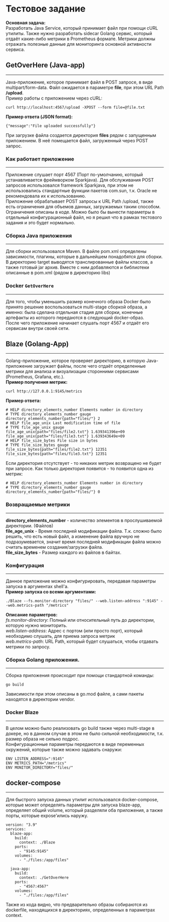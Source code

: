 # Тестовое задание

**Основная задача:** <br />
Разработать Java Service, который принимает файл при помощи cURL утилиты. Также нужно разработать sidecar Golang сервис, который отдаёт какие-либо метрики в Prometheus формате. Метрики должны отражать полезные данные для мониторинга основной активности сервиса.

## GetOverHere (Java-app)
----
Java-приложение, которое принимает файл в POST запросе, в виде multipart/form-data. Файл ожидается в параметре **file**, при этом URL Path __/upload__. <br />
Пример работы с приложением через cURL:
```
curl http://localhost:4567/upload -XPOST --form file=@file.txt
```

**Пример ответа (JSON format):**
```
{"message":"File uploaded successfully"}
```
При загрузке файла создается директория **files** рядом с запущенным приложением. В неё помещается файл, загруженный через POST запрос.

### Как работает приложение
----
Приложение слушает порт 4567 (Порт по-умолчанию, который устанавливается фреймворком Sparkjava). Для обслуживания POST запросов использовался framework Sparkjava, при этом не использовались стандартные функции пакетов com.sun, т.к. Oracle не рекомендовала их к использованию.<br />
Приложение обрабатывает POST запросы к URL Path /upload, также есть ограничения для объемов данных, загружаемых таким способом. Ограничения описаны в коде. Можно было бы вынести параметры в отдельный конфигурационный файл, но я решил что в рамках тестового задания и это будет нормально.

### Сборка Java приложения
----
Для сборки использовался Maven. В файле pom.xml определены зависимости, плагины, которые в дальнейшем понадобятся для сборки. В директорию target выводятся транслированные файлы классов, а также готовый jar архив. Вместе с ним добавляются и библиотеки описанные в pom.xml (рядом в директорию libs)

### Docker `GetOverHere`
----
Для того, чтобы уменьшить размер конечного образа Docker было принято решение воспользоваться multi-stage сборкой образа, а именно: была сделана отдельная стадия для сборки, конечные артефакты из которого передаются в следующий docker-образ. <br />
После чего приложение начинает слушать порт 4567 и отдаёт его сервисам внутри своей сети. <br />

## Blaze (Golang-App)
----
Golang-приложение, которое проверяет директорию, в которую Java-приложение загружает файлы, после чего отдаёт определенные метрики для анализа и визуализации сторонними сервисами (Prometheus, Grafana, etc.). <br />
**Пример получения метрик:**
```
curl http://127.0.0.1:9145/metrics
```

**Пример ответа:**
```
# HELP directory_elements_number Elements number in directory
# TYPE directory_elements_number gauge
directory_elements_number{path="files/"} 2
# HELP file_age_unix Last modification time of file
# TYPE file_age_unix gauge
file_age_unix{path="files/file2.txt"} 1.639341396e+09
file_age_unix{path="files/file3.txt"} 1.639343649e+09
# HELP file_size_bytes File size in bytes
# TYPE file_size_bytes gauge
file_size_bytes{path="files/file2.txt"} 12351
file_size_bytes{path="files/file3.txt"} 12351
```
Если директория отсутствует - то никаких метрик возвращено не будет при запросе.
Как только директория появится - то появится одна из метрик:
```
# HELP directory_elements_number Elements number in directory
# TYPE directory_elements_number gauge
directory_elements_number{path="files/"} 0
```

### Возвращаемые метрики
---
**directory_elements_number** - количество элементов в прослушиваемой директории. (Файлов) <br />
**file_age_unix** - Время последней модификации файла. Т.к. сложно было решить, что есть новый файл, а изменение файла вручную не подразумевается, значит время последней модификации файла можно считать временем создания/загрузки файла. <br />
**file_size_bytes** - Размер каждого из файлов в байтах.

### Конфигурация
---
Данное приложение можно конфигурировать, передавая параметры запуска в аргументах shell'а. <br />
**Пример запуска со всеми аргументами:**
```
./Blaze --fs.monitor-directory "files/" --web.listen-address ":9145" --web.metrics-path "/metrics"
```
**Описание параметров:** <br />
_fs.monitor-directory_: Полный или относительный путь до директории, которую нужно мониторить. <br />
_web.listen-address_: Адрес с портом (или просто порт), который необходимо слушать, для приема запроса метрик <br />
_web.metrics-path_: URL Path, который будет слушаться, чтобы отдавать метрики по запросу.

### Сборка Golang приложения.
---
Сборка приложения происходит при помощи стандартной команды:
```
go build
```
Зависимости при этом описаны в go.mod файле, а сами пакеты находятся в директории vendor.

### Docker Blaze
---
В целом можно было реализовать go build также через multi-stage в докере, но в данном случае в этом не было сильной необходимости, т.к. размер образа не сильно подрос. <br />
Конфигурационные параметры передаются в виде переменных окружений, которые также можно задавать снаружи:
```
ENV LISTEN_ADDRESS=":9145"
ENV METRICS_PATH="/metrics"
ENV MONITOR_DIRECTORY="files/"
```

## docker-compose
---
Для быстрого запуска данных утилит использовался docker-compose, которые может определять параметры для запуска blaze-app, определяет общий volume, который разделяли оба приложения, а также порты, которые expose'ились наружу.
```
version: "3.9"
services:
  blaze-app:
    build:
      context: ./Blaze
    ports:
      - "9145:9145"
    volumes:
      - "./files:/app/files"
  
  java-app:
    build:
      context: ./GetOverHere
    ports:
      - "4567:4567"
    volumes:
      - "./files:/app/files"
```
Также из кода видно, что предварительно образы собираются из dockerfile, находящихся в директориях, определенных в параметрах context.
